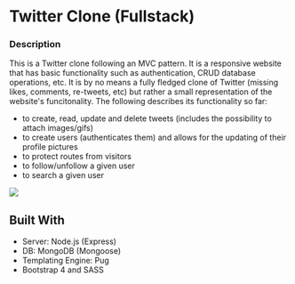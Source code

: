 # Twitter Clone (Fullstack)

### Description

This is a Twitter clone following an MVC pattern. It is a responsive website that has basic functionality such as authentication, CRUD database operations, etc. It is by no means a fully fledged clone of Twitter (missing likes, comments, re-tweets, etc) but rather a small representation of the website's funcitonality. The following describes its functionality so far:

-   to create, read, update and delete tweets (includes the possibility to attach images/gifs)
-   to create users (authenticates them) and allows for the updating of their profile pictures
-   to protect routes from visitors
-   to follow/unfollow a given user
-   to search a given user

![](demo.gif)

## Built With

-   Server: Node.js (Express)
-   DB: MongoDB (Mongoose)
-   Templating Engine: Pug
-   Bootstrap 4 and SASS

